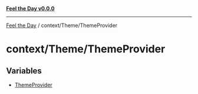 [**Feel the Day v0.0.0**](../../../README.md)

***

[Feel the Day](../../../README.md) / context/Theme/ThemeProvider

# context/Theme/ThemeProvider

## Variables

- [ThemeProvider](variables/ThemeProvider.md)
